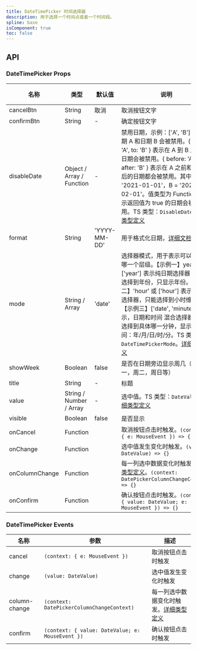 ```yaml
---
title: DateTimePicker 时间选择器
description: 用于选择一个时间点或者一个时间段。
spline: base
isComponent: true
toc: false
---
```



## API
### DateTimePicker Props

名称 | 类型 | 默认值 | 说明 | 必传
-- | -- | -- | -- | --
cancelBtn | String | 取消 | 取消按钮文字 | N
confirmBtn | String | - | 确定按钮文字 | N
disableDate | Object / Array / Function | - | 禁用日期，示例：['A', 'B'] 表示日期 A 和日期 B 会被禁用。{ from: 'A', to: 'B' } 表示在 A 到 B 之间的日期会被禁用。{ before: 'A', after: 'B' } 表示在 A 之前和在 B 之后的日期都会被禁用。其中 A = '2021-01-01'，B = '2021-02-01'。值类型为 Function 则表示返回值为 true 的日期会被禁用。TS 类型：`DisableDate`。[详细类型定义](https://git.code.oa.com/TDesign/tdesign-mobile-vue/tree/develop/src/date-time-picker/type.ts) | N
format | String | 'YYYY-MM-DD' | 用于格式化日期，[详细文档](https://day.js.org/docs/en/display/format) | N
mode | String / Array | 'date' | 选择器模式，用于表示可以选择到哪一个层级。【示例一】year 或者 ['year'] 表示纯日期选择器，只能选择到年份，只显示年份。【示例二】'hour' 或 ['hour'] 表示纯时间选择器，只能选择到小时维度。【示例三】['date', 'minutes'] 表示，日期和时间 混合选择器，可以选择到具体哪一分钟，显示全部时间：年/月/日/时/分。TS 类型：`DateTimePickerMode`。[详细类型定义](https://git.code.oa.com/TDesign/tdesign-mobile-vue/tree/develop/src/date-time-picker/type.ts) | N
showWeek | Boolean | false | 是否在日期旁边显示周几（如周一，周二，周日等） | N
title | String | - | 标题 | N
value | String / Number / Array | - | 选中值。TS 类型：`DateValue`。[详细类型定义](https://git.code.oa.com/TDesign/tdesign-mobile-vue/tree/develop/src/date-time-picker/type.ts) | N
visible | Boolean | false | 是否显示 | N
onCancel | Function |  | 取消按钮点击时触发。`(context: { e: MouseEvent }) => {}` | N
onChange | Function |  | 选中值发生变化时触发。`(value: DateValue) => {}` | N
onColumnChange | Function |  | 每一列选中数据变化时触发。[详细类型定义](https://git.code.oa.com/TDesign/tdesign-mobile-vue/tree/develop/src/date-time-picker/type.ts)。`(context: DatePickerColumnChangeContext) => {}` | N
onConfirm | Function |  | 确认按钮点击时触发。`(context: { value: DateValue; e: MouseEvent }) => {}` | N

### DateTimePicker Events

名称 | 参数 | 描述
-- | -- | --
cancel | `(context: { e: MouseEvent })` | 取消按钮点击时触发
change | `(value: DateValue)` | 选中值发生变化时触发
column-change | `(context: DatePickerColumnChangeContext)` | 每一列选中数据变化时触发。[详细类型定义](https://git.code.oa.com/TDesign/tdesign-mobile-vue/tree/develop/src/date-time-picker/type.ts)
confirm | `(context: { value: DateValue; e: MouseEvent })` | 确认按钮点击时触发
